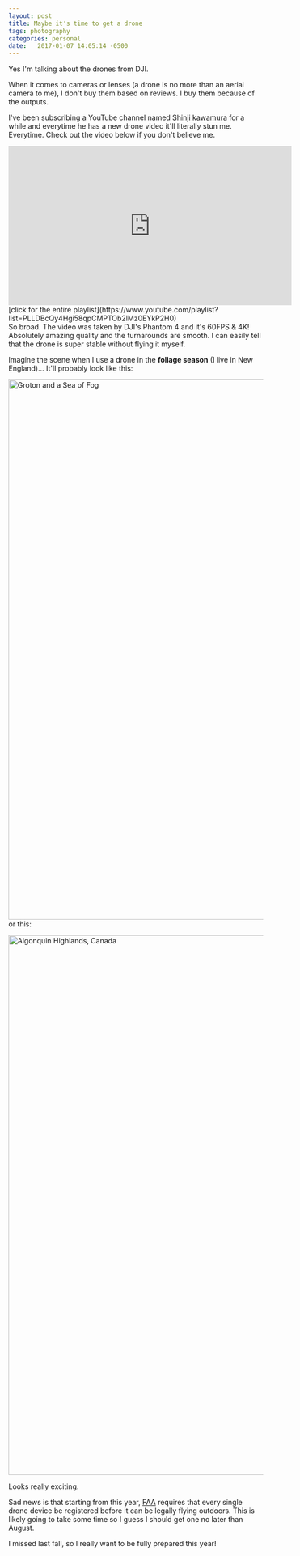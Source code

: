 ```yaml
---
layout: post
title: Maybe it's time to get a drone
tags: photography
categories: personal
date:   2017-01-07 14:05:14 -0500
---
```


Yes I'm talking about the drones from DJI.

When it comes to cameras or lenses (a drone is no more than an aerial camera to me), I don't buy them based on reviews.
I buy them because of the outputs. 

I've been subscribing a YouTube channel named [Shinji kawamura](https://www.youtube.com/channel/UClSREl_LUSDMrVlEhERqsNQ) 
for a while and everytime he has a new drone video it'll literally stun me. Everytime. Check out the video below if you don't believe me.

<div class="video-container"><iframe width="560" height="315" src="https://www.youtube.com/embed/ocp6qQdVucE?list=PLLDBcQy4Hgi58qpCMPTOb2lMz0EYkP2H0&amp;showinfo=0" frameborder="0" allowfullscreen></iframe>
[click for the entire playlist](https://www.youtube.com/playlist?list=PLLDBcQy4Hgi58qpCMPTOb2lMz0EYkP2H0)
</div>
So broad. The video was taken by DJI's Phantom 4 and it's 60FPS & 4K! Absolutely amazing quality and the turnarounds are smooth. I can 
easily tell that the drone is super stable without flying it myself.

Imagine the scene when I use a drone in the **foliage season** (I live in New England)...
It'll probably look like this:

<a data-flickr-embed="false"  href="https://www.flickr.com/photos/dinosaur802/31030754181/in/pool-vermonttourism/" title="Groton and a Sea of Fog"><img src="https://c6.staticflickr.com/6/5760/31030754181_2c911ad1e9_h.jpg" width="1600" height="1068" alt="Groton and a Sea of Fog"></a><script async src="//embedr.flickr.com/assets/client-code.js" charset="utf-8"></script>
or this:

<a data-flickr-embed="false"  href="https://www.flickr.com/photos/99374254@N03/29864866134/in/dateposted/" title="Algonquin Highlands, Canada"><img src="https://c7.staticflickr.com/6/5741/29864866134_7ff74fa59f_h.jpg" width="1600" height="1067" alt="Algonquin Highlands, Canada"></a><script async src="//embedr.flickr.com/assets/client-code.js" charset="utf-8"></script>

Looks really exciting. 

Sad news is that starting from this year, [FAA](https://registermyuas.faa.gov/) requires that every single drone device
be registered before it can be legally flying outdoors. This is likely going to take some time so I guess I should get one no later than August.

I missed last fall, so I really want to be fully prepared this year!